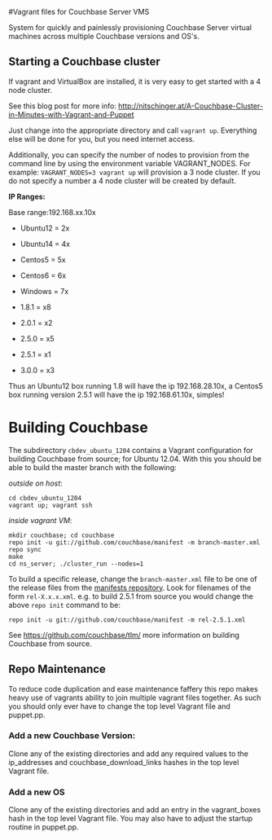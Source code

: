 #Vagrant files for Couchbase Server VMS

System for quickly and painlessly provisioning Couchbase Server virtual machines across multiple Couchbase versions and OS's.
## Starting a Couchbase cluster

If vagrant and VirtualBox are installed, it is very easy to get started with a 4 node cluster.

See this blog post for more info: http://nitschinger.at/A-Couchbase-Cluster-in-Minutes-with-Vagrant-and-Puppet

Just change into the appropriate directory and call `vagrant up`. Everything else will be done for you, but you need
internet access.

Additionally, you can specify the number of nodes to provision from the command line by using the environment variable VAGRANT_NODES. For example: `VAGRANT_NODES=3 vagrant up` will provision a 3 node cluster. If you do not specify a number a 4 node cluster will be created by default.

**IP Ranges:**

Base range:192.168.xx.10x
* Ubuntu12 = 2x
* Ubuntu14 = 4x
* Centos5  = 5x
* Centos6  = 6x
* Windows  = 7x


* 1.8.1    = x8
* 2.0.1    = x2
* 2.5.0    = x5
* 2.5.1    = x1
* 3.0.0    = x3

Thus an Ubuntu12 box running 1.8 will have the ip 192.168.28.10x, a Centos5 box running version 2.5.1 will have the ip 192.168.61.10x, simples!

# Building Couchbase

The subdirectory `cbdev_ubuntu_1204` contains a Vagrant configuration for
building Couchbase from source; for Ubuntu 12.04. With this you should be able to build the master branch with the following:

*outside on host*:

    cd cbdev_ubuntu_1204
    vagrant up; vagrant ssh

*inside vagrant VM*:

    mkdir couchbase; cd couchbase
    repo init -u git://github.com/couchbase/manifest -m branch-master.xml
    repo sync
    make
    cd ns_server; ./cluster_run --nodes=1

To build a specific release, change the `branch-master.xml` file to be one of the release files from the [manifests repository][1]. Look for filenames of the form `rel-X.x.x.xml`.
e.g. to build 2.5.1 from source you would change the above `repo init` command to be:

    repo init -u git://github.com/couchbase/manifest -m rel-2.5.1.xml

[1]: https://github.com/couchbase/manifest

See https://github.com/couchbase/tlm/ more information on building Couchbase from source.

## Repo Maintenance
To reduce code duplication and ease maintenance faffery this repo makes heavy use of vagrants ability to join multiple vagrant files together. As such you should only ever have to change the top level Vagrant file and puppet.pp.

### Add a new Couchbase Version:
Clone any of the existing directories and add any required values to the ip_addresses and couchbase_download_links hashes in the top level Vagrant file.

### Add a new OS
Clone any of the existing directories and add an entry in the vagrant_boxes hash in the top level Vagrant file. You may also have to adjust the startup routine in puppet.pp.

